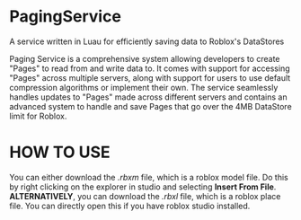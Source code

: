 # PagingService
A service written in Luau for efficiently saving data to Roblox's DataStores

Paging Service is a comprehensive system allowing developers to create "Pages" to
read from and write data to. It comes with support for accessing "Pages" across
multiple servers, along with support for users to use default compression algorithms
or implement their own. The service seamlessly handles updates to "Pages" made across
different servers and contains an advanced system to handle and save Pages that go
over the 4MB DataStore limit for Roblox.

# HOW TO USE
You can either download the _.rbxm_ file, which is a roblox model file. Do this by right clicking on the explorer in studio and selecting **Insert From File**.
**ALTERNATIVELY**, you can download the _.rbxl_ file, which is a roblox place file. You can directly open this if you have roblox studio installed.
